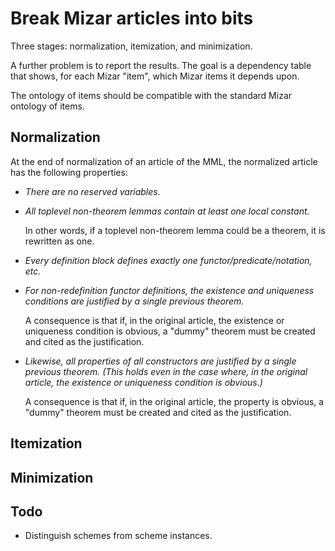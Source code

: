 Break Mizar articles into bits
==========

Three stages: normalization, itemization, and minimization.

A further problem is to report the results.  The goal is a dependency table that shows, for each Mizar "item", which Mizar items it depends upon.

The ontology of items should be compatible with the standard Mizar ontology of items.

Normalization
----------

At the end of normalization of an article of the MML, the normalized article has the following properties:

* *There are no reserved variables.*

* *All toplevel non-theorem lemmas contain at least one local constant.*

	In other words, if a toplevel non-theorem lemma could be a theorem, it is rewritten as one.

* *Every definition block defines exactly one functor/predicate/notation, etc.*

* *For non-redefinition functor definitions, the existence and uniqueness conditions are justified by a single previous theorem.*

	A consequence is that if, in the original article, the existence or uniqueness condition is obvious, a "dummy" theorem must be created and cited as the justification.

* *Likewise, all properties of all constructors are justified by a single previous theorem.  (This holds even in the case where, in the original article, the existence or uniqueness condition is obvious.)*

	A consequence is that if, in the original article, the property is obvious, a "dummy" theorem must be created and cited as the justification.

Itemization
----------

Minimization
----------

Todo
----------

* Distinguish schemes from scheme instances.
